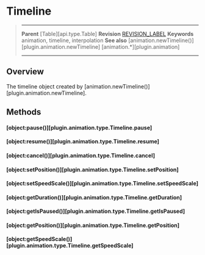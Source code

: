 # Timeline

> --------------------- ------------------------------------------------------------------------------------------
> __Parent__            [Table][api.type.Table]
> __Revision__          [REVISION_LABEL](REVISION_URL)
> __Keywords__          animation, timeline, interpolation
> __See also__         	[animation.newTimeline()][plugin.animation.newTimeline]
>						[animation.*][plugin.animation]
> --------------------- ------------------------------------------------------------------------------------------

## Overview

The timeline object created by [animation.newTimeline()][plugin.animation.newTimeline].


## Methods

#### [object:pause()][plugin.animation.type.Timeline.pause]

#### [object:resume()][plugin.animation.type.Timeline.resume]

#### [object:cancel()][plugin.animation.type.Timeline.cancel]

#### [object:setPosition()][plugin.animation.type.Timeline.setPosition]

#### [object:setSpeedScale()][plugin.animation.type.Timeline.setSpeedScale]

#### [object:getDuration()][plugin.animation.type.Timeline.getDuration]

#### [object:getIsPaused()][plugin.animation.type.Timeline.getIsPaused]

#### [object:getPosition()][plugin.animation.type.Timeline.getPosition]

#### [object:getSpeedScale()][plugin.animation.type.Timeline.getSpeedScale]
